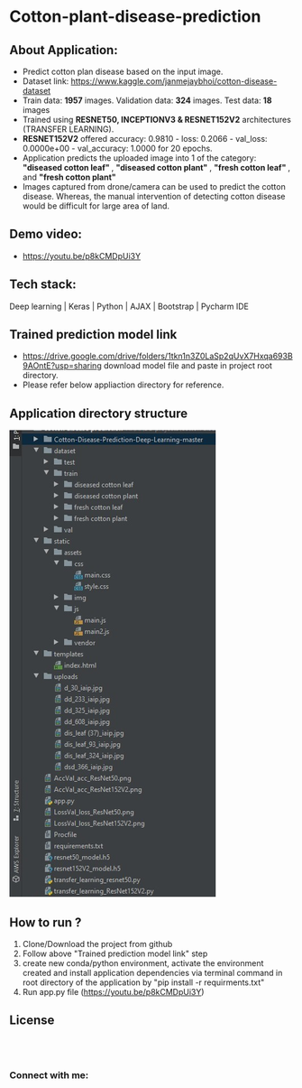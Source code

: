 # Cotton-plant-disease-prediction

## About Application:
* Predict cotton plan disease based on the input image.
* Dataset link: https://www.kaggle.com/janmejaybhoi/cotton-disease-dataset
* Train data: <strong>1957</strong> images. Validation data: <strong>324</strong> images. Test data: <strong>18</strong> images
* Trained using <strong>RESNET50, INCEPTIONV3 & RESNET152V2</strong> architectures (TRANSFER LEARNING).
* <strong>RESNET152V2</strong> offered accuracy: 0.9810 - loss: 0.2066 - val_loss: 0.0000e+00 - val_accuracy: 1.0000 for 20 epochs.
* Application predicts the uploaded image into 1 of the category: <strong>"diseased cotton leaf" </strong>, <strong>"diseased cotton plant" </strong>, <strong>"fresh cotton leaf" </strong>, and <strong>"fresh cotton plant"</strong> 
* Images captured from drone/camera can be used to predict the cotton disease. Whereas, the manual intervention of detecting cotton disease would be difficult for large area of land.

## Demo video:
* https://youtu.be/p8kCMDpUi3Y

## Tech stack:
Deep learning | Keras | Python | AJAX | Bootstrap | Pycharm IDE

## Trained prediction model link
* https://drive.google.com/drive/folders/1tkn1n3Z0LaSp2qUvX7Hxqa693B9AOntE?usp=sharing download model file and paste in project root directory.
* Please refer below appliaction directory for reference.

## Application directory structure
![](https://github.com/Akshaykumarcp/cotton-plant-disease-prediction/blob/main/images/directory_structure.jpg)

## How to run ?
1. Clone/Download the project from github
2. Follow above "Trained prediction model link" step
3. create new conda/python environment, activate the environment created and install application dependencies via terminal command in root directory of the application by "pip install -r requirments.txt"
4. Run app.py file (https://youtu.be/p8kCMDpUi3Y)

## License 
[<img align="left" alt="" width="52px" src="https://icon-icons.com/icons2/2649/PNG/512/mit_license_icon_160873.png" />](https://spdx.org/licenses/MIT.html)

<br/><br/>

### Connect with me:

[<img align="left" alt="" width="22px" src="https://simpleicons.org/icons/linkedin.svg" />](https://www.linkedin.com/in/akshay-kumar-c-p/)
[<img align="left" alt="" width="22px" src="https://simpleicons.org/icons/youtube.svg" />](https://www.youtube.com/channel/UC3l8RTE3zBRzUrHbSXpx-qA)
[<img align="left" alt="" width="22px" src="https://simpleicons.org/icons/github.svg" />](https://github.com/Akshaykumarcp)
[<img align="left" alt="" width="22px" src="https://simpleicons.org/icons/medium.svg" />](https://medium.com/@akshai.148)
